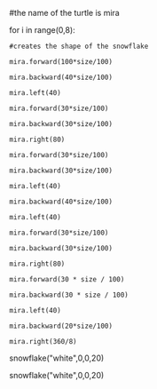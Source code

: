 #the name of the turtle is mira

for i in range(0,8):

    #creates the shape of the snowflake
    
    mira.forward(100*size/100)
    
    mira.backward(40*size/100)
    
    mira.left(40)
    
    mira.forward(30*size/100)
    
    mira.backward(30*size/100)
    
    mira.right(80)
    
    mira.forward(30*size/100)
    
    mira.backward(30*size/100)
    
    mira.left(40)
    
    mira.backward(40*size/100)
    
    mira.left(40)
    
    mira.forward(30*size/100)
    
    mira.backward(30*size/100)
    
    mira.right(80)
    
    mira.forward(30 * size / 100)
    
    mira.backward(30 * size / 100)
    
    mira.left(40)
    
    mira.backward(20*size/100)
    
    mira.right(360/8)



snowflake("white",0,0,20)

snowflake("white",0,0,20)
